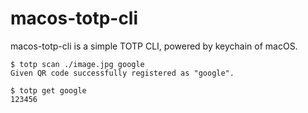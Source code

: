 macos-totp-cli
========
macos-totp-cli is a simple TOTP CLI, powered by keychain of macOS.

```console
$ totp scan ./image.jpg google
Given QR code successfully registered as "google".

$ totp get google
123456
```
